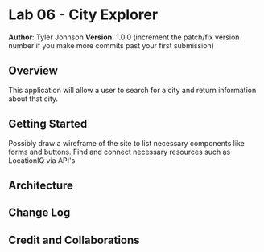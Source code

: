 # Lab 06 - City Explorer

**Author**: Tyler Johnson
**Version**: 1.0.0 (increment the patch/fix version number if you make more commits past your first submission)

## Overview
This application will allow a user to search for a city and return information about that city. 

## Getting Started
Possibly draw a wireframe of the site to list necessary components like forms and buttons. Find and connect necessary resources such as LocationIQ via API's

## Architecture
<!-- Provide a detailed description of the application design. What technologies (languages, libraries, etc) you're using, and any other relevant design information. -->

## Change Log
<!-- Use this area to document the iterative changes made to your application as each feature is successfully implemented. Use time stamps. Here's an example:

01-01-2001 4:59pm - Application now has a fully-functional express server, with a GET route for the location resource. -->

## Credit and Collaborations
<!-- Give credit (and a link) to other people or resources that helped you build this application. -->
